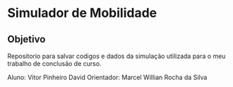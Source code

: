 # Simulador de Mobilidade

## Objetivo
Repositorio para salvar codigos e dados da simulação utilizada para o meu trabalho de conclusão de curso.

Aluno: Vitor Pinheiro David
Orientador: Marcel Willian Rocha da Silva
